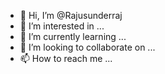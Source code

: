 - 👋 Hi, I’m @Rajusunderraj
- 👀 I’m interested in ...
- 🌱 I’m currently learning ...
- 💞️ I’m looking to collaborate on ...
- 📫 How to reach me ...

<!---
Rajusunderraj/Rajusunderraj is a ✨ special ✨ repository because its `README.md` (this file) appears on your GitHub profile.
You can click the Preview link to take a look at your changes.
--->
